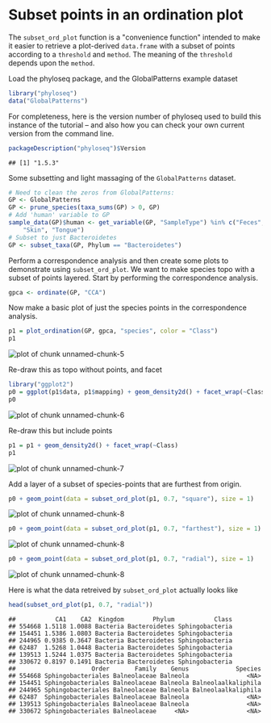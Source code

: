 
<link href="http://joey711.github.com/phyloseq/markdown.css" rel="stylesheet"></link>


Subset points in an ordination plot
========================================================

The `subset_ord_plot` function is a "convenience function" intended to make it easier to retrieve a plot-derived `data.frame` with a subset of points according to a `threshold` and `method`. The meaning of the `threshold` depends upon the `method`.

Load the phyloseq package, and the GlobalPatterns example dataset


```r
library("phyloseq")
data("GlobalPatterns")
```

For completeness, here is the version number of phyloseq used to build this instance of the tutorial – and also how you can check your own current version from the command line.


```r
packageDescription("phyloseq")$Version
```

```
## [1] "1.5.3"
```


Some subsetting and light massaging of the `GlobalPatterns` dataset.

```r
# Need to clean the zeros from GlobalPatterns:
GP <- GlobalPatterns
GP <- prune_species(taxa_sums(GP) > 0, GP)
# Add 'human' variable to GP
sample_data(GP)$human <- get_variable(GP, "SampleType") %in% c("Feces", "Mock", 
    "Skin", "Tongue")
# Subset to just Bacteroidetes
GP <- subset_taxa(GP, Phylum == "Bacteroidetes")
```


Perform a correspondence analysis and then create some plots to demonstrate using `subset_ord_plot`. We want to make species topo with a subset of points layered. Start by performing the correspondence analysis.


```r
gpca <- ordinate(GP, "CCA")
```


Now make a basic plot of just the species points in the correspondence analysis.

```r
p1 = plot_ordination(GP, gpca, "species", color = "Class")
p1
```

![plot of chunk unnamed-chunk-5](figure/unnamed-chunk-5.png) 


Re-draw this as topo without points, and facet

```r
library("ggplot2")
p0 = ggplot(p1$data, p1$mapping) + geom_density2d() + facet_wrap(~Class)
p0
```

![plot of chunk unnamed-chunk-6](figure/unnamed-chunk-6.png) 


Re-draw this but include points

```r
p1 = p1 + geom_density2d() + facet_wrap(~Class)
p1
```

![plot of chunk unnamed-chunk-7](figure/unnamed-chunk-7.png) 


Add a layer of a subset of species-points that are furthest from origin.

```r
p0 + geom_point(data = subset_ord_plot(p1, 0.7, "square"), size = 1)
```

![plot of chunk unnamed-chunk-8](figure/unnamed-chunk-81.png) 

```r
p0 + geom_point(data = subset_ord_plot(p1, 0.7, "farthest"), size = 1)
```

![plot of chunk unnamed-chunk-8](figure/unnamed-chunk-82.png) 

```r
p0 + geom_point(data = subset_ord_plot(p1, 0.7, "radial"), size = 1)
```

![plot of chunk unnamed-chunk-8](figure/unnamed-chunk-83.png) 


Here is what the data retreived by `subset_ord_plot` actually looks like

```r
head(subset_ord_plot(p1, 0.7, "radial"))
```

```
##           CA1    CA2  Kingdom        Phylum           Class
## 554668 1.5118 1.0088 Bacteria Bacteroidetes Sphingobacteria
## 154451 1.5386 1.0803 Bacteria Bacteroidetes Sphingobacteria
## 244965 0.9385 0.3647 Bacteria Bacteroidetes Sphingobacteria
## 62487  1.5268 1.0448 Bacteria Bacteroidetes Sphingobacteria
## 139513 1.5244 1.0375 Bacteria Bacteroidetes Sphingobacteria
## 330672 0.8197 0.1491 Bacteria Bacteroidetes Sphingobacteria
##                     Order       Family    Genus             Species
## 554668 Sphingobacteriales Balneolaceae Balneola                <NA>
## 154451 Sphingobacteriales Balneolaceae Balneola Balneolaalkaliphila
## 244965 Sphingobacteriales Balneolaceae Balneola Balneolaalkaliphila
## 62487  Sphingobacteriales Balneolaceae Balneola                <NA>
## 139513 Sphingobacteriales Balneolaceae Balneola                <NA>
## 330672 Sphingobacteriales Balneolaceae     <NA>                <NA>
```


